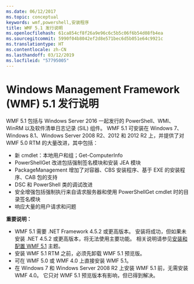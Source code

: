 ```yaml
---
ms.date: 06/12/2017
ms.topic: conceptual
keywords: wmf,powershell,安装程序
title: WMF 5.1 发行说明
ms.openlocfilehash: 61ca854cf8f26a9e96c6c5b5c06f6b54d08fb4ea
ms.sourcegitcommit: 5990f04b8042ef2d8e571bec6d5b051e64c9921c
ms.translationtype: HT
ms.contentlocale: zh-CN
ms.lasthandoff: 03/12/2019
ms.locfileid: "57795005"
---
```

# <a name="windows-management-framework-wmf-51-release-notes"></a>Windows Management Framework (WMF) 5.1 发行说明

WMF 5.1 包括与 Windows Server 2016 一起发行的 PowerShell、WMI、WinRM 以及软件清单日志记录 (SIL) 组件。
WMF 5.1 可安装在 Windows 7、Windows 8.1、Windows Server 2008 R2、2012 和 2012 R2 上，并提供了对 WMF 5.0 RTM 的大量改进，其中包括：

- 新 cmdlet：本地用户和组；Get-ComputerInfo
- PowerShellGet 改进包括强制签名模块和安装 JEA 模块
- PackageManagement 增加了对容器、CBS 安装程序、基于 EXE 的安装程序、CAB 包的支持
- DSC 和 PowerShell 类的调试改进
- 安全增强包括强制执行来自请求服务器和使用 PowerShellGet cmdlet 时的目录签名模块
- 响应大量的用户请求和问题

**重要说明：**

- WMF 5.1 需要 .NET Framework 4.5.2 或更高版本。 安装将成功，但如果未安装 .NET 4.5.2 或更高版本，将无法使用主要功能。 相关说明请参见[安装和配置 WMF 5.1](https://msdn.microsoft.com/powershell/wmf/5.1/install-configure) 主题。
- 安装 WMF 5.1 RTM 之前，必须先卸载 WMF 5.1 预览版。
- 可在 WMF 5.0 或 WMF 4.0 上直接安装 WMF 5.1。
- 在 Windows 7 和 Windows Server 2008 R2 上安装 WMF 5.1 前，无需安装 WMF 4.0。 它只对 WMF 5.1 预览版本有影响，但已得到解决。

